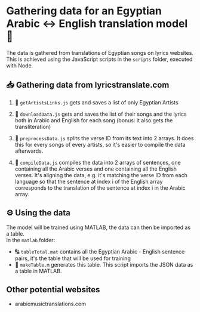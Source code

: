 # Gathering data for an Egyptian Arabic <-> English translation model 💬

The data is gathered from translations of Egyptian songs on lyrics websites.
This is achieved using the JavaScript scripts in the `scripts` folder, executed with Node.

## 📥 Gathering data from lyricstranslate.com

1. 📜 `getArtistsLinks.js` gets and saves a list of only Egyptian Artists

2. 📜 `downloadData.js` gets and saves the list of their songs and the lyrics both in Arabic and English for each song (bonus: it also gets the transliteration)

3. 📜 `preprocessData.js` splits the verse ID from its text into 2 arrays. It does this for every songs of every artists, so it's easier to compile the data afterwards.

4. 📜 `compileData.js` compiles the data into 2 arrays of sentences, one containing all the Arabic verses and one containing all the English verses. It's aligning the data, e.g. it's matching the verse ID from each language so that the sentence at index i of the English array corresponds to the translation of the sentence at index i in the Arabic array.

## ⚙ Using the data
The model will be trained using MATLAB, the data can then be imported as a table.  
In the `matlab` folder:
- 🔠 `tableTotal.mat` contains all the Egyptian Arabic - English sentence pairs, it's the table that will be used for training
- 📜 `makeTable.m` generates this table. This script imports the JSON data as a table in MATLAB.

## Other potential websites
- arabicmusictranslations.com